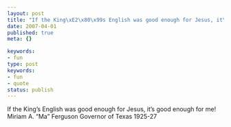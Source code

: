 ```yaml
---
layout: post
title: "If the King\xE2\x80\x99s English was good enough for Jesus, it\xE2\x80\x99s good enough for me!"
date: 2007-04-01
published: true
meta: {}

keywords:
- fun
type: post
keywords:
- fun
- quote
status: publish
---
```

If the King&#8217;s English was good enough for Jesus, it&#8217;s good enough for me!<br />Miriam A. &#8220;Ma&#8221; Ferguson Governor of Texas 1925-27
